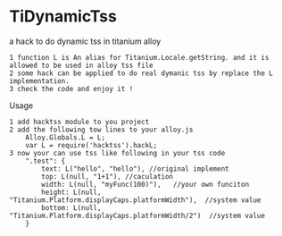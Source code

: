 TiDynamicTss
============

a hack to do dynamic tss in titanium alloy

    1 function L is An alias for Titanium.Locale.getString. and it is allowed to be used in alloy tss file
    2 some hack can be applied to do real dymanic tss by replace the L implementation.
    3 check the code and enjoy it !


Usage

    1 add hacktss module to you project
    2 add the following tow lines to your alloy.js
        Alloy.Globals.L = L;
        var L = require('hacktss').hackL;
    3 now your can use tss like following in your tss code
        ".test": {
            text: L("hello", "hello"), //original implement
            top: L(null, "1+1"), //caculation
            width: L(null, "myFunc(100)"),   //your own funciton
            height: L(null, "Titanium.Platform.displayCaps.platformWidth"),  //system value
            bottom: L(null, "Titanium.Platform.displayCaps.platformWidth/2")  //system value
        }
